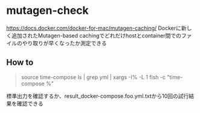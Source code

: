 # mutagen-check
https://docs.docker.com/docker-for-mac/mutagen-caching/
Dockerに新しく追加されたMutagen-based cachingでどれだけhostとcontainer間でのファイルのやり取りが早くなったか測定できる

## How to
> source time-compose
> ls | grep yml | xargs -I% -L 1 fish -c "time-compose %"

標準出力を確認するか、result_docker-compose.foo.yml.txtから10回の試行結果を確認できる

